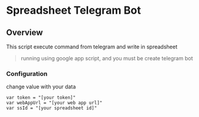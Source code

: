 # Spreadsheet Telegram Bot

## Overview
This script execute command from telegram and write in spreadsheet
>running using google app script, and you must be create telegram bot
### Configuration
change value with your data
```
var token = "[your token]"
var webAppUrl = "[your web app url]"
var ssId = "[your spreadsheet id]"
```